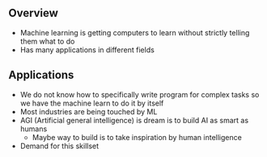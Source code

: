 ## Overview

* Machine learning is getting computers to learn without strictly telling them what to do
* Has many applications in different fields

## Applications

* We do not know how to specifically write program for complex tasks so we have the machine learn to do it by itself
* Most industries are being touched by ML
* AGI (Artificial general intelligence) is dream is to build AI as smart as humans
  * Maybe way to build is to take inspiration by human intelligence
* Demand for this skillset